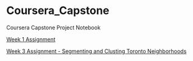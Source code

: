 # Coursera_Capstone
Coursera Capstone Project Notebook

[Week 1 Assignment](https://github.com/cthigh/Coursera_Capstone/blob/main/Coursera%20Capstone%20Notebook.ipynb)

[Week 3 Assignment - Segmenting and Clusting Toronto Neighborhoods](https://github.com/cthigh/Coursera_Capstone/blob/main/Segmenting%20and%20Clustering%20Neighborhoods%20in%20Toronto.ipynb)
